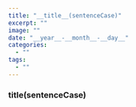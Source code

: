 ```yaml
---
title: "__title__(sentenceCase)"
excerpt: ""
image: ""
date: "__year__-__month__-__day__"
categories:
  - ""
tags:
  - ""
---
```


### __title__(sentenceCase)

